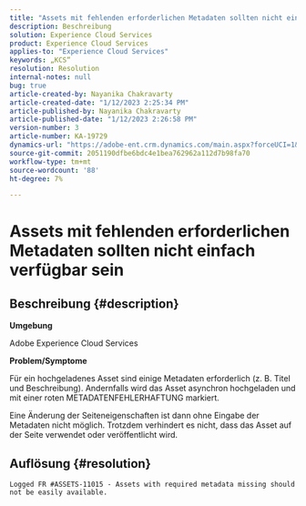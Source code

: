 ```yaml
---
title: "Assets mit fehlenden erforderlichen Metadaten sollten nicht einfach verfügbar sein"
description: Beschreibung
solution: Experience Cloud Services
product: Experience Cloud Services
applies-to: "Experience Cloud Services"
keywords: „KCS“
resolution: Resolution
internal-notes: null
bug: true
article-created-by: Nayanika Chakravarty
article-created-date: "1/12/2023 2:25:34 PM"
article-published-by: Nayanika Chakravarty
article-published-date: "1/12/2023 2:26:58 PM"
version-number: 3
article-number: KA-19729
dynamics-url: "https://adobe-ent.crm.dynamics.com/main.aspx?forceUCI=1&pagetype=entityrecord&etn=knowledgearticle&id=5e0a20f5-8492-ed11-aad1-6045bd006c82"
source-git-commit: 2051190dfbe6bdc4e1bea762962a112d7b98fa70
workflow-type: tm+mt
source-wordcount: '88'
ht-degree: 7%

---
```


# Assets mit fehlenden erforderlichen Metadaten sollten nicht einfach verfügbar sein

## Beschreibung {#description}


<b>Umgebung</b>

Adobe Experience Cloud Services

<b>Problem/Symptome</b>

Für ein hochgeladenes Asset sind einige Metadaten erforderlich (z. B. Titel und Beschreibung). Andernfalls wird das Asset asynchron hochgeladen und mit einer roten METADATENFEHLERHAFTUNG markiert.

Eine Änderung der Seiteneigenschaften ist dann ohne Eingabe der Metadaten nicht möglich. Trotzdem verhindert es nicht, dass das Asset auf der Seite verwendet oder veröffentlicht wird.


## Auflösung {#resolution}


`Logged FR #ASSETS-11015 - Assets with required metadata missing should not be easily available.`
